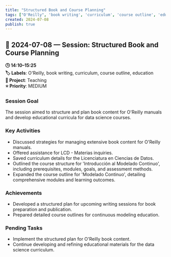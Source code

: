 ```yaml
---
title: "Structured Book and Course Planning"
tags: ["O'Reilly", 'book writing', 'curriculum', 'course outline', 'education']
created: 2024-07-08
publish: true
---
```


## 📅 2024-07-08 — Session: Structured Book and Course Planning

**🕒 14:10–15:25**  
**🏷️ Labels**: O'Reilly, book writing, curriculum, course outline, education  
**📂 Project**: Teaching  
**⭐ Priority**: MEDIUM  


### Session Goal
The session aimed to structure and plan book content for O'Reilly manuals and develop educational curricula for data science courses.

### Key Activities
- Discussed strategies for managing extensive book content for O'Reilly manuals.
- Offered assistance for LCD - Materias inquiries.
- Saved curriculum details for the Licenciatura en Ciencias de Datos.
- Outlined the course structure for 'Introducción al Modelado Continuo', including prerequisites, modules, goals, and assessment methods.
- Expanded the course outline for 'Modelado Continuo', detailing comprehensive modules and learning outcomes.

### Achievements
- Developed a structured plan for upcoming writing sessions for book preparation and publication.
- Prepared detailed course outlines for continuous modeling education.

### Pending Tasks
- Implement the structured plan for O'Reilly book content.
- Continue developing and refining educational materials for the data science curriculum.
